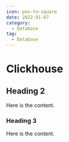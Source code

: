 ```yaml
---
icon: pen-to-square
date: 2022-01-07
category:
  - Database
tag:
  - Database
---
```


# Clickhouse

## Heading 2

Here is the content.

### Heading 3

Here is the content.
